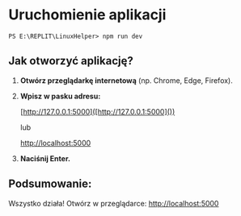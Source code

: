 

# Uruchomienie aplikacji

```
PS E:\REPLIT\LinuxHelper> npm run dev
```

## Jak otworzyć aplikację?

1. **Otwórz przeglądarkę internetową** (np. Chrome, Edge, Firefox).
2. **Wpisz w pasku adresu:**

   [http://127.0.0.1:5000]([http://127.0.0.1:5000]())

   lub

   [http://localhost:5000]([http://localhost:5000]())
3. **Naciśnij Enter.**

## **Podsumowanie:**

Wszystko działa! Otwórz w przeglądarce:
[http://localhost:5000]([http://localhost:5000]())
